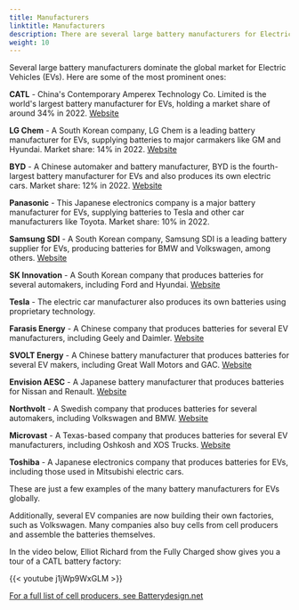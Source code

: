 ```yaml
---
title: Manufacturers
linktitle: Manufacturers
description: There are several large battery manufacturers for Electric Vehicles (EVs) globally.
weight: 10
---
```

<!-- markdownlint-disable MD033 -->

Several large battery manufacturers dominate the global market for Electric Vehicles (EVs). Here are some of the most prominent ones:

**CATL** - China's Contemporary Amperex Technology Co. Limited is the world's largest battery manufacturer for EVs, holding a market share of around 34% in 2022. [Website](https://www.catl.com/en/)

**LG Chem** - A South Korean company, LG Chem is a leading battery manufacturer for EVs, supplying batteries to major carmakers like GM and Hyundai. Market share: 14% in 2022. [Website](https://www.lgchem.com/)

**BYD** - A Chinese automaker and battery manufacturer, BYD is the fourth-largest battery manufacturer for EVs and also produces its own electric cars. Market share: 12% in 2022. [Website](https://www.bydglobal.com/)

**Panasonic** - This Japanese electronics company is a major battery manufacturer for EVs, supplying batteries to Tesla and other car manufacturers like Toyota. Market share: 10% in 2022.

**Samsung SDI** - A South Korean company, Samsung SDI is a leading battery supplier for EVs, producing batteries for BMW and Volkswagen, among others. [Website](https://www.samsungsdi.com/)

**SK Innovation** - A South Korean company that produces batteries for several automakers, including Ford and Hyundai. [Website](https://www.skinnovation.com/)

**Tesla** - The electric car manufacturer also produces its own batteries using proprietary technology.

**Farasis Energy** - A Chinese company that produces batteries for several EV manufacturers, including Geely and Daimler. [Website](https://www.farasis-energy.com/)

**SVOLT Energy** - A Chinese battery manufacturer that produces batteries for several EV makers, including Great Wall Motors and GAC. [Website](https://svolt-eu.com/)

**Envision AESC** - A Japanese battery manufacturer that produces batteries for Nissan and Renault. [Website](https://www.envision-aesc.com/en/)

**Northvolt** - A Swedish company that produces batteries for several automakers, including Volkswagen and BMW. [Website](https://northvolt.com/)

**Microvast** - A Texas-based company that produces batteries for several EV manufacturers, including Oshkosh and XOS Trucks. [Website](https://microvast.com/)

**Toshiba** - A Japanese electronics company that produces batteries for EVs, including those used in Mitsubishi electric cars.

These are just a few examples of the many battery manufacturers for EVs globally.

Additionally, several EV companies are now building their own factories, such as Volkswagen. Many companies also buy cells from cell producers and assemble the batteries themselves.

In the video below, Elliot Richard from the Fully Charged show gives you a tour of a CATL battery factory:

{{< youtube j1jWp9WxGLM >}}

[For a full list of cell producers, see Batterydesign.net](https://www.batterydesign.net/battery-cell/cell-manufacturers/)

